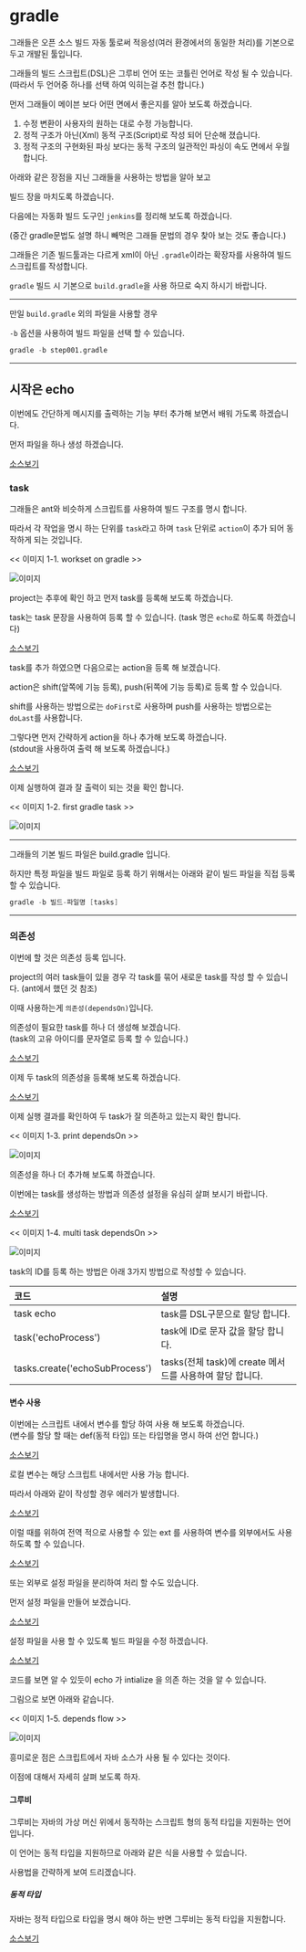# gradle

그래들은 오픈 소스 빌드 자동 툴로써 적응성(여러 환경에서의 동일한 처리)를 기본으로 두고 개발된 툴입니다.

그래들의 빌드 스크립트(DSL)은 그루비 언어 또는 코틀린 언어로 작성 될 수 있습니다.  
(따라서 두 언어중 하나를 선택 하여 익히는걸 추천 합니다.)

먼저 그래들이 메이븐 보다 어떤 면에서 좋은지를 알아 보도록 하겠습니다.

1. 수정 변환이 사용자의 원하는 대로 수정 가능합니다.
2. 정적 구조가 아닌(Xml) 동적 구조(Script)로 작성 되어 단순해 졌습니다.
3. 정적 구조의 구현화된 파싱 보다는 동적 구조의 일관적인 파싱이 속도 면에서 우월합니다.

아래와 같은 장점을 지닌 그래들을 사용하는 방법을 알아 보고

빌드 장을 마치도록 하겠습니다.

다음에는 자동화 빌드 도구인 `jenkins`를 정리해 보도록 하겠습니다.

(중간 gradle문법도 설명 하니 빼먹은 그래들 문법의 경우 찾아 보는 것도 좋습니다.)

그래들은 기존 빌드툴과는 다르게 xml이 아닌 `.gradle`이라는 확장자를 사용하여 빌드 스크립트를 작성합니다.

`gradle` 빌드 시 기본으로 `build.gradle`을 사용 하므로 숙지 하시기 바랍니다.

- - -

만일 `build.gradle` 외의 파일을 사용할 경우

`-b` 옵션을 사용하여 빌드 파일을 선택 할 수 있습니다.

```s
gradle -b step001.gradle
```

- - -

## 시작은 echo

이번에도 간단하게 메시지를 출력하는 기능 부터 추가해 보면서 배워 가도록 하겠습니다.

먼저 파일을 하나 생성 하겠습니다.

[소스보기](./sources/gradle/step001.gradle)

### task

그래들은 ant와 비슷하게 스크립트를 사용하여 빌드 구조를 명시 합니다.

따라서 각 작업을 명시 하는 단위를 `task`라고 하며 `task` 단위로 `action`이 추가 되어 동작하게 되는 것입니다.

<< 이미지 1-1. workset on gradle >>

![이미지](./sources/gradle/images/001.png)

project는 추후에 확인 하고 먼저 task를 등록해 보도록 하겠습니다.

task는 task 문장을 사용하여 등록 할 수 있습니다.
(task 명은 `echo`로 하도록 하겠습니다)

[소스보기](./sources/gradle/step002.gradle)

task를 추가 하였으면 다음으로는 action을 등록 해 보겠습니다.

action은 shift(앞쪽에 기능 등록), push(뒤쪽에 기능 등록)로 등록 할 수 있습니다.

shift를 사용하는 방법으로는 `doFirst`로 사용하며 push를 사용하는 방법으로는 `doLast`를 사용합니다.

그렇다면 먼저 간략하게 action을 하나 추가해 보도록 하겠습니다.  
(stdout을 사용하여 출력 해 보도록 하겠습니다.)

[소스보기](./sources/gradle/step003.gradle)

이제 실행하여 결과 잘 출력이 되는 것을 확인 합니다.

<< 이미지 1-2. first gradle task >>

![이미지](./sources/gradle/images/002.png)

- - -

그래들의 기본 빌드 파일은 build.gradle 입니다.

하지만 특정 파일을 빌드 파일로 등록 하기 위해서는 아래와 같이 빌드 파일을 직접 등록 할 수 있습니다.

```s
gradle -b 빌드-파일명 [tasks]
```

- - -

### 의존성

이번에 할 것은 의존성 등록 입니다.

project의 여러 task들이 있을 경우 각 task를 묶어 새로운 task를 작성 할 수 있습니다.
(ant에서 했던 것 참조)

이때 사용하는게 `의존성(dependsOn)`입니다.

의존성이 필요한 task를 하나 더 생성해 보겠습니다.  
(task의 고유 아이디를 문자열로 등록 할 수 있습니다.)

[소스보기](./sources/gradle/step004.gradle)

이제 두 task의 의존성을 등록해 보도록 하겠습니다.

[소스보기](./sources/gradle/step005.gradle)

이제 실행 결과를 확인하여 두 task가 잘 의존하고 있는지 확인 합니다.

<< 이미지 1-3. print dependsOn >>

![이미지](./sources/gradle/images/003.png)

의존성을 하나 더 추가해 보도록 하겠습니다.

이번에는 task를 생성하는 방법과 의존성 설정을 유심히 살펴 보시기 바랍니다.

[소스보기](./sources/gradle/step006.gradle)

<< 이미지 1-4. multi task dependsOn >>

![이미지](./sources/gradle/images/004.png)

task의 ID를 등록 하는 방법은 아래 3가지 방법으로 작성할 수 있습니다.

|코드|설명|
|:---|:---|
|task echo|task를 DSL구문으로 할당 합니다.|
|task('echoProcess')|task에 ID로 문자 값을 할당 합니다.|
|tasks.create('echoSubProcess')|tasks(전체 task)에 create 메서드를 사용하여 할당 합니다.|

#### 변수 사용

이번에는 스크립트 내에서 변수를 할당 하여 사용 해 보도록 하겠습니다.  
(변수를 할당 할 때는 def(동적 타입) 또는 타입명을 명시 하여 선언 합니다.)

[소스보기](./sources/gradle/step007.gradle)

로컬 변수는 해당 스크립트 내에서만 사용 가능 합니다.

따라서 아래와 같이 작성할 경우 에러가 발생합니다.

[소스보기](./sources/gradle/step008.gradle)

이럴 때를 위하여 전역 적으로 사용할 수 있는 ext 를 사용하여 변수를 외부에서도 사용 하도록 할 수 있습니다.

[소스보기](./sources/gradle/step009.gradle)

또는 외부로 설정 파일을 분리하여 처리 할 수도 있습니다.

먼저 설정 파일을 만들어 보겠습니다.

[소스보기](./sources/gradle/step010.properties)

설정 파일을 사용 할 수 있도록 빌드 파일을 수정 하겠습니다.

[소스보기](./sources/gradle/step011.gradle)

코드를 보면 알 수 있듯이 echo 가 intialize 을 의존 하는 것을 알 수 있습니다.

그림으로 보면 아래와 같습니다.

<< 이미지 1-5. depends flow >>

![이미지](./sources/gradle/images/005.png)

흥미로운 점은 스크립트에서 자바 소스가 사용 될 수 있다는 것이다.

이점에 대해서 자세히 살펴 보도록 하자.

#### 그루비

그루비는 자바의 가상 머신 위에서 동작하는 스크립트 형의 동적 타입을 지원하는 언어 입니다.

이 언어는 동적 타입을 지원하므로 아래와 같은 식을 사용할 수 있습니다.

사용법을 간략하게 보여 드리겠습니다.

##### 동적 타입

자바는 정적 타입으로 타입을 명시 해야 하는 반면 그루비는 동적 타입을 지원합니다.

[소스보기](./sources/gradle/step012.gradle)




